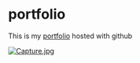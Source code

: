 # portfolio

This is my [portfolio](https://vineetjain98.github.io/portfolio) hosted with github

[![Capture.jpg](https://i.postimg.cc/Kc918xDZ/Capture.jpg)](https://postimg.cc/4n9f8C0M)
